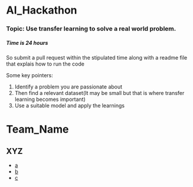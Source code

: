 # AI_Hackathon

### Topic: Use transfer learning to solve a real world problem.
##### Time is 24 hours
So submit a pull request within the stipulated time along with a readme file that explais how to run the code 

Some key pointers:
1. Identify a problem you are passionate about
2. Then find a relevant dataset(It may be small but that is where transfer learning becomes important)
3. Use a suitable model and apply the learnings




# Team_Name 

## XYZ
- [a](https://github.com/a)
- [b](https://github.com/b)
- [c](https://github.com/c)
